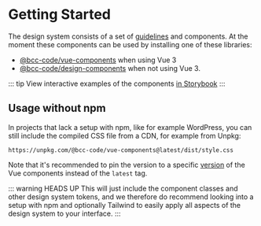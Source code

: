 # Getting Started
The design system consists of a set of [guidelines](../guidelines.md) and components. At the moment these components can be used by installing one of these libraries:

- [@bcc-code/vue-components](./vue-components.md) when using Vue 3
- [@bcc-code/design-components](./css-library.md) when not using Vue 3.

::: tip
View interactive examples of the components [in Storybook](https://vue-components-storybook.developer.bcc.no)
:::

## Usage without npm
In projects that lack a setup with npm, like for example WordPress, you can still include the compiled CSS file from a CDN, for example from Unpkg:

```
https://unpkg.com/@bcc-code/vue-components@latest/dist/style.css
```

Note that it's recommended to pin the version to a specific [version](https://github.com/bcc-code/bcc-design-components/releases) of the Vue components instead of the `latest` tag.

::: warning HEADS UP
This will just include the component classes and other design system tokens, and we therefore do recommend looking into a setup with npm and optionally Tailwind to easily apply all aspects of the design system to your interface.
:::
